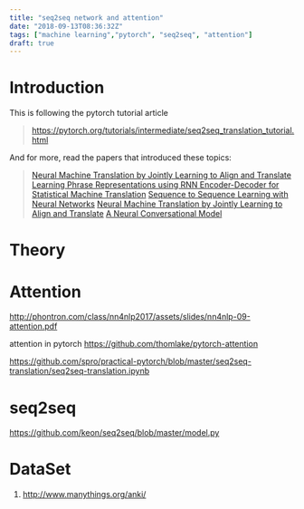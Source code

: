 ```yaml
---
title: "seq2seq network and attention"
date: "2018-09-13T08:36:32Z"
tags: ["machine learning","pytorch", "seq2seq", "attention"]
draft: true
---
```


# Introduction
This is following the pytorch tutorial article
> https://pytorch.org/tutorials/intermediate/seq2seq_translation_tutorial.html

And for more, read the papers that introduced these topics:
> [Neural Machine Translation by Jointly Learning to Align and Translate](https://arxiv.org/abs/1409.0473)
>  [Learning Phrase Representations using RNN Encoder-Decoder for Statistical Machine Translation](http://arxiv.org/abs/1406.1078)
> [Sequence to Sequence Learning with Neural Networks](http://arxiv.org/abs/1409.3215)
> [Neural Machine Translation by Jointly Learning to Align and Translate](https://arxiv.org/abs/1409.0473)
> [A Neural Conversational Model](http://arxiv.org/abs/1506.05869)


# Theory

# Attention
http://phontron.com/class/nn4nlp2017/assets/slides/nn4nlp-09-attention.pdf

attention in pytorch
https://github.com/thomlake/pytorch-attention

https://github.com/spro/practical-pytorch/blob/master/seq2seq-translation/seq2seq-translation.ipynb
 
# seq2seq
https://github.com/keon/seq2seq/blob/master/model.py

# DataSet 
1. http://www.manythings.org/anki/ 




